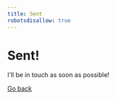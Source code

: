 ```yaml
---
title: Sent
robotsdisallow: true
---
```


# Sent!

I'll be in touch as soon as possible!

<a href="{{% siteurl %}}#let-s-talk">Go back</a>
